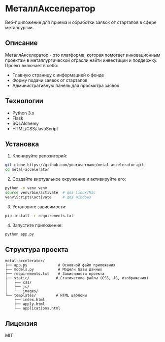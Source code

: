 # МеталлАкселератор

Веб-приложение для приема и обработки заявок от стартапов в сфере металлургии.

## Описание

МеталлАкселератор - это платформа, которая помогает инновационным проектам в металлургической отрасли найти инвестиции и поддержку. Проект включает в себя:

- Главную страницу с информацией о фонде
- Форму подачи заявок от стартапов
- Административную панель для просмотра заявок

## Технологии

- Python 3.x
- Flask
- SQLAlchemy
- HTML/CSS/JavaScript

## Установка

1. Клонируйте репозиторий:
```bash
git clone https://github.com/yourusername/metal-accelerator.git
cd metal-accelerator
```

2. Создайте виртуальное окружение и активируйте его:
```bash
python -m venv venv
source venv/bin/activate  # для Linux/Mac
venv\Scripts\activate     # для Windows
```

3. Установите зависимости:
```bash
pip install -r requirements.txt
```

4. Запустите приложение:
```bash
python app.py
```

## Структура проекта

```
metal-accelerator/
├── app.py              # Основной файл приложения
├── models.py           # Модели базы данных
├── requirements.txt    # Зависимости проекта
├── static/            # Статические файлы (CSS, JS, изображения)
│   ├── css/
│   ├── js/
│   └── images/
└── templates/         # HTML шаблоны
    ├── index.html
    ├── apply.html
    └── applications.html
```

## Лицензия

MIT 